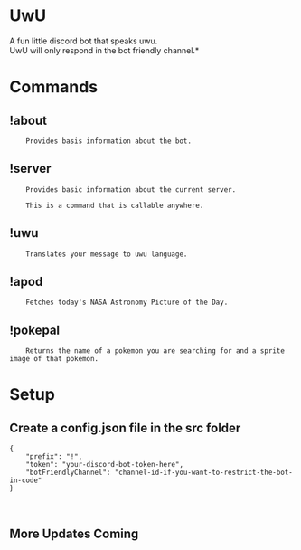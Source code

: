 # UwU
A fun little discord bot that speaks uwu.
<br>
UwU will only respond in the bot friendly channel.*

# Commands

## !about
        Provides basis information about the bot.

## !server
        Provides basic information about the current server.

        This is a command that is callable anywhere.

## !uwu
        Translates your message to uwu language.

## !apod
        Fetches today's NASA Astronomy Picture of the Day.

## !pokepal
        Returns the name of a pokemon you are searching for and a sprite image of that pokemon.

# Setup

## Create a config.json file in the src folder

    {
        "prefix": "!",
        "token": "your-discord-bot-token-here",
        "botFriendlyChannel": "channel-id-if-you-want-to-restrict-the-bot-in-code"
    }

<br>

## More Updates Coming